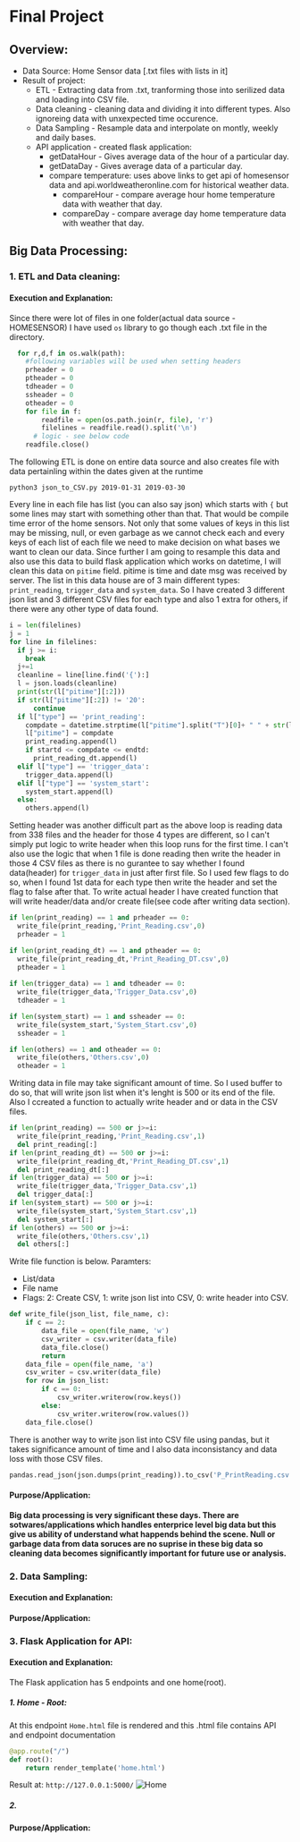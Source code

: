# Final Project

## Overview:
+ Data Source: Home Sensor data [.txt files with lists in it]
+ Result of project:
  + ETL - Extracting data from .txt, tranforming those into serilized data and loading into CSV file.
  + Data cleaning - cleaning data and dividing it into different types. Also ignoreing data with unxexpected time occurence.
  + Data Sampling - Resample data and interpolate on montly, weekly and daily bases.
  + API application - created flask application:
    + getDataHour - Gives average data of the hour of a particular day.
    + getDataDay - Gives average data of a particular day.
    + compare temperature: uses above links to get api of homesensor data and api.worldweatheronline.com for historical weather data.
        + compareHour - compare average hour home temperature data with weather that day.
        + compareDay - compare average day home temperature data with weather that day.


## Big Data Processing:

### 1. ETL and Data cleaning:
#### Execution and Explanation:
Since there were lot of files in one folder(actual data source - HOMESENSOR) I have used `os` library to go though each .txt file in the directory. 
```python
  for r,d,f in os.walk(path):
    #following variables will be used when setting headers
    prheader = 0
    ptheader = 0
    tdheader = 0
    ssheader = 0
    otheader = 0
    for file in f:
		readfile = open(os.path.join(r, file), 'r')
		filelines = readfile.read().split('\n')
      # logic - see below code
    readfile.close()
```
The following ETL is done on entire data source and also creates file with data pertainling within the dates given at the runtime
```
python3 json_to_CSV.py 2019-01-31 2019-03-30
```

Every line in each file has list (you can also say json) which starts with `{` but some lines may start with something other than that. That would be compile time error of the home sensors. Not only that some values of keys in this list may be missing, null, or even garbage as we cannot check each and every keys of each list of each file we need to make decision on what bases we want to clean our data. Since further I am going to resample this data and also use this data to build flask application which works on datetime, I will clean this data on `pitime` field. pitime is time and date msg was received by server. The list in this data house are of 3 main different types: `print_reading`, `trigger_data` and `system_data`. So I have created 3 different json list and 3 different CSV files for each type and also 1 extra for others, if there were any other type of data found.
```python
i = len(filelines)
j = 1
for line in filelines:
  if j >= i:
    break
  j+=1
  cleanline = line[line.find('{'):]
  l = json.loads(cleanline)
  print(str(l["pitime"][:2]))
  if str(l["pitime"][:2]) != '20':
      continue
  if l["type"] == 'print_reading':
    compdate = datetime.strptime(l["pitime"].split("T")[0]+ " " + str(l["pitime"].split("T")[1][1:].split(".")[0]), '%Y-%m-%d %H:%M:%S')
    l["pitime"] = compdate
    print_reading.append(l)
    if startd <= compdate <= endtd:
      print_reading_dt.append(l)
  elif l["type"] == 'trigger_data':
    trigger_data.append(l)
  elif l["type"] == 'system_start':
    system_start.append(l)
  else:
    others.append(l)
```
Setting header was another difficult part as the above loop is reading data from 338 files and the header for those 4 types are different, so I can't simply put logic to write header when this loop runs for the first time. I can't also use the logic that when 1 file is done reading then write the header in those 4 CSV files as there is no gurantee to say whether I found data(header) for `trigger_data` in just after first file. So I used few flags to do so, when I found 1st data for each type then write the header and set the flag to false after that. To write actual header I have created function that will write header/data and/or create file(see code after writing data section).
```python
if len(print_reading) == 1 and prheader == 0:
  write_file(print_reading,'Print_Reading.csv',0)
  prheader = 1

if len(print_reading_dt) == 1 and ptheader == 0:
  write_file(print_reading_dt,'Print_Reading_DT.csv',0)
  ptheader = 1
  
if len(trigger_data) == 1 and tdheader == 0:
  write_file(trigger_data,'Trigger_Data.csv',0)
  tdheader = 1

if len(system_start) == 1 and ssheader == 0:
  write_file(system_start,'System_Start.csv',0)
  ssheader = 1

if len(others) == 1 and otheader == 0:
  write_file(others,'Others.csv',0)
  otheader = 1
```
Writing data in file may take significant amount of time. So I used buffer to do so, that will write json list when it's lenght is 500 or its end of the file. Also I ccreated a function to actually write header and or data in the CSV files.
```python
if len(print_reading) == 500 or j>=i:
  write_file(print_reading,'Print_Reading.csv',1)
  del print_reading[:]
if len(print_reading_dt) == 500 or j>=i:
  write_file(print_reading_dt,'Print_Reading_DT.csv',1)
  del print_reading_dt[:]
if len(trigger_data) == 500 or j>=i:
  write_file(trigger_data,'Trigger_Data.csv',1)
  del trigger_data[:]
if len(system_start) == 500 or j>=i:
  write_file(system_start,'System_Start.csv',1)
  del system_start[:]
if len(others) == 500 or j>=i:
  write_file(others,'Others.csv',1)
  del others[:]
```
Write file function is below. Paramters:
+ List/data
+ File name
+ Flags: 2: Create CSV, 1: write json list into CSV, 0: write header into CSV.

```python
def write_file(json_list, file_name, c):
	if c == 2:
		data_file = open(file_name, 'w')
		csv_writer = csv.writer(data_file)
		data_file.close()
		return
	data_file = open(file_name, 'a')
	csv_writer = csv.writer(data_file)
	for row in json_list:
		if c == 0:
			csv_writer.writerow(row.keys())
		else:
			csv_writer.writerow(row.values())
	data_file.close()
```

There is another way to write json list into CSV file using pandas, but it takes significance amount of time and I also data inconsistancy and data loss with those CSV files.
```python
pandas.read_json(json.dumps(print_reading)).to_csv('P_PrintReading.csv', index= None, header= True)
```

#### Purpose/Application:
__Big data processing is very significant these days. There are sotwares/applications which handles enterprice level big data but this give us ability of understand what happends behind the scene. Null or garbage data from data soruces are no suprise in these big data so cleaning data becomes significantly important for future use or analysis.__

### 2. Data Sampling:
#### Execution and Explanation:
#### Purpose/Application:

### 3. Flask Application for API:
#### Execution and Explanation:
The Flask application has 5 endpoints and one home(root).
##### 1. Home - Root:
At this endpoint `Home.html` file is rendered and this .html file contains API and endpoint documentation
```python
@app.route("/")
def root():
    return render_template('home.html')
```
Result at: `http://127.0.0.1:5000/`
![Home]('images/../images/flaskhome.png')

 ##### 2. 
#### Purpose/Application: